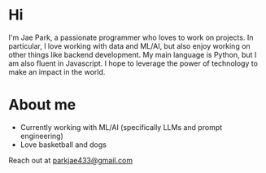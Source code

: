 # Hi

I'm Jae Park, a passionate programmer who loves to work on projects. In particular, I love working with data and ML/AI, but also enjoy working on other things like backend development. My main language is Python, but I am also fluent in Javascript. I hope to leverage the power of technology to make an impact in the world. 

# About me
- Currently working with ML/AI (specifically LLMs and prompt engineering)
- Love basketball and dogs

Reach out at parkjae433@gmail.com

